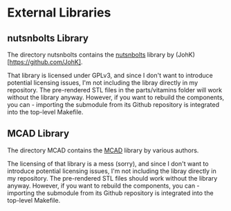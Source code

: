 # External Libraries

## nutsnbolts Library

The directory nutsnbolts contains the [nutsnbolts](https://github.com/JohK/nutsnbolts) library 
by (JohK)[https://github.com/JohK]. 

That library is licensed under GPLv3, and since I don't want to introduce potential licensing issues, I'm not including 
the libray directly in my repository. The pre-rendered STL files in the parts/vitamins folder will work without the 
library anyway. However, if you want to rebuild the components, you can - importing the submodule from its Github 
repository is integrated into the top-level Makefile.

## MCAD Library

The directory MCAD contains the [MCAD](https://github.com/openscad/MCAD) library by various authors. 

The licensing of that library is a mess (sorry), and since I don't want to introduce potential licensing issues, I'm 
not including the libray directly in my repository. The pre-rendered STL files should work without the library anyway.
However, if you want to rebuild the components, you can - importing the submodule from its Github 
repository is integrated into the top-level Makefile.